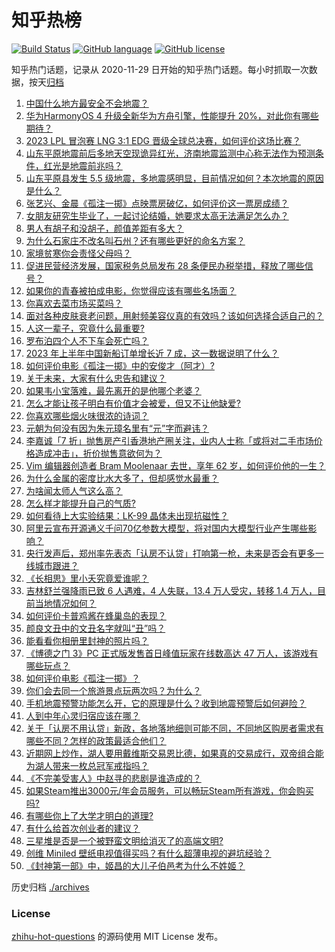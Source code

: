 # 知乎热榜
[![Build Status](https://github.com/ToWeLong/zhihu-hot-questions/workflows/CI/badge.svg)](https://github.com/ToWeLong/zhihu-hot-questions/actions)
[![GitHub language](https://img.shields.io/badge/language-golang-orange.svg)](https://golang.org/)
[![GitHub license](https://img.shields.io/github/license/ToWeLong/zhihu-hot-questions)](https://github.com/ToWeLong/zhihu-hot-questions/blob/main/LICENSE)

知乎热门话题，记录从 2020-11-29 日开始的知乎热门话题。每小时抓取一次数据，按天[归档](./archives)

<!-- BEGIN -->

1. [中国什么地方最安全不会地震？](https://www.zhihu.com/question/24769341)
1. [华为HarmonyOS 4 升级全新华为方舟引擎，性能提升 20%，对此你有哪些期待？](https://www.zhihu.com/question/615619228)
1. [2023 LPL 冒泡赛 LNG 3:1 EDG 晋级全球总决赛，如何评价这场比赛？](https://www.zhihu.com/question/615928056)
1. [山东平原地震前后多地天空现诡异红光，济南地震监测中心称无法作为预测条件，红光是地震前兆吗？](https://www.zhihu.com/question/615937591)
1. [山东平原县发生 5.5 级地震，多地震感明显，目前情况如何？本次地震的原因是什么？](https://www.zhihu.com/question/615880829)
1. [张艺兴、金晨《孤注一掷》点映票房破亿，如何评价这一票房成绩？](https://www.zhihu.com/question/615787520)
1. [女朋友研究生毕业了，一起讨论结婚，她要求太高无法满足怎么办？](https://www.zhihu.com/question/614961535)
1. [男人有胡子和没胡子，颜值差距有多大？](https://www.zhihu.com/question/271673163)
1. [为什么石家庄不改名叫石州？还有哪些更好的命名方案？](https://www.zhihu.com/question/558692557)
1. [家境贫寒你会责怪父母吗？](https://www.zhihu.com/question/613282723)
1. [促进民营经济发展，国家税务总局发布 28 条便民办税举措，释放了哪些信号？](https://www.zhihu.com/question/615947801)
1. [如果你的青春被拍成电影，你觉得应该有哪些名场面？](https://www.zhihu.com/question/606156465)
1. [你喜欢去菜市场买菜吗？](https://www.zhihu.com/question/611010174)
1. [面对各种皮肤衰老问题，用射频美容仪真的有效吗？该如何选择合适自己的？](https://www.zhihu.com/question/603418759)
1. [人这一辈子，究竟什么最重要?](https://www.zhihu.com/question/614371250)
1. [罗布泊四个人不下车会死亡吗？](https://www.zhihu.com/question/615519308)
1. [2023 年上半年中国新船订单增长近 7 成，这一数据说明了什么？](https://www.zhihu.com/question/613078293)
1. [如何评价电影《孤注一掷》中的安俊才（阿才）?](https://www.zhihu.com/question/615798843)
1. [关于未来，大家有什么忠告和建议？](https://www.zhihu.com/question/614626306)
1. [如果韦小宝落难，最先离开的是他哪个老婆？](https://www.zhihu.com/question/297222933)
1. [怎么才能让孩子明白有价值才会被爱，但又不让他缺爱?](https://www.zhihu.com/question/602376859)
1. [你喜欢哪些烟火味很浓的诗词？](https://www.zhihu.com/question/615568290)
1. [元朝为何没有因为朱元璋名里有“元”字而避讳？](https://www.zhihu.com/question/614985455)
1. [李嘉诚「7 折」抛售房产引香港地产圈关注，业内人士称「或将对二手市场价格造成冲击」，折价抛售意欲何为？](https://www.zhihu.com/question/615916092)
1. [Vim 编辑器创造者 Bram Moolenaar 去世，享年 62 岁，如何评价他的一生？](https://www.zhihu.com/question/615835724)
1. [为什么金属的密度比水大多了，但却感觉水最重？](https://www.zhihu.com/question/615476997)
1. [为啥闻太师人气这么高？](https://www.zhihu.com/question/615004552)
1. [怎么样才能提升自己的气质?](https://www.zhihu.com/question/582171195)
1. [如何看待上大实验结果：LK-99 晶体未出现抗磁性？](https://www.zhihu.com/question/615418752)
1. [阿里云宣布开源通义千问70亿参数大模型，将对国内大模型行业产生哪些影响？](https://www.zhihu.com/question/615428959)
1. [央行发声后，郑州率先表态「认房不认贷」打响第一枪，未来是否会有更多一线城市跟进？](https://www.zhihu.com/question/615678155)
1. [《长相思》里小夭究竟爱谁呢？](https://www.zhihu.com/question/615351803)
1. [吉林舒兰强降雨已致 6 人遇难，4 人失联，13.4 万人受灾，转移 1.4 万人，目前当地情况如何？](https://www.zhihu.com/question/615776145)
1. [如何评价卡普鸡酱在蜂巢岛的表现？](https://www.zhihu.com/question/613872469)
1. [颜良文丑中的文丑名字就叫“丑”吗？](https://www.zhihu.com/question/615326000)
1. [能看看你相册里封神的照片吗？](https://www.zhihu.com/question/608906016)
1. [《博德之门 3》PC 正式版发售首日峰值玩家在线数高达  47 万人，该游戏有哪些玩点？](https://www.zhihu.com/question/615643443)
1. [如何评价电影《孤注一掷》？](https://www.zhihu.com/question/615396611)
1. [你们会去同一个旅游景点玩两次吗？为什么？](https://www.zhihu.com/question/613595442)
1. [手机地震预警功能怎么开，它的原理是什么？收到地震预警后如何避险？](https://www.zhihu.com/question/615903825)
1. [人到中年心灵归宿应该在哪？](https://www.zhihu.com/question/606004628)
1. [关于「认房不用认贷」新政，各地落地细则可能不同，不同地区购房者需求有哪些不同？怎样的政策最适合他们？](https://www.zhihu.com/question/615678581)
1. [近期网上炒作，湖人要用戴维斯交易恩比德，如果真的交易成行，双帝组合能为湖人带来一枚总冠军戒指吗？](https://www.zhihu.com/question/615403766)
1. [《不完美受害人》中赵寻的悲剧是谁造成的？](https://www.zhihu.com/question/614592267)
1. [如果Steam推出3000元/年会员服务，可以畅玩Steam所有游戏，你会购买吗?](https://www.zhihu.com/question/614713228)
1. [有哪些你上了大学才明白的道理?](https://www.zhihu.com/question/325482916)
1. [有什么给首次创业者的建议？](https://www.zhihu.com/question/315164985)
1. [三星堆是否是一个被野蛮文明给消灭了的高端文明?](https://www.zhihu.com/question/450395084)
1. [创维 Miniled 壁纸电视值得买吗？有什么超薄电视的避坑经验？](https://www.zhihu.com/question/615645630)
1. [《封神第一部》中，姬昌的大儿子伯邑考为什么不姓姬？](https://www.zhihu.com/question/614733089)

<!-- END -->

历史归档 [./archives](./archives)


### License
[zhihu-hot-questions](https://github.com/towelong/zhihu-hot-questions) 的源码使用 MIT License 发布。
